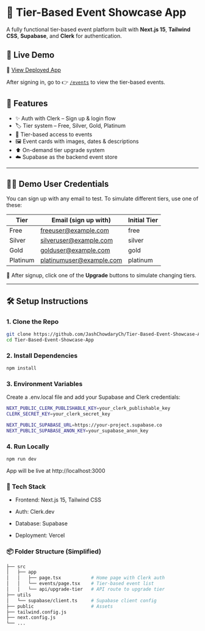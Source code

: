 # 🎉 Tier-Based Event Showcase App

A fully functional tier-based event platform built with **Next.js 15**, **Tailwind CSS**, **Supabase**, and **Clerk** for authentication.

## 🚀 Live Demo

🔗 [View Deployed App](https://tier-based-event-showcase-app.vercel.app/)

After signing in, go to 👉 [`/events`](https://tier-based-event-showcase-app.vercel.app/events) to view the tier-based events.

## 📂 Features

- ✨ Auth with Clerk – Sign up & login flow
- 🏷️ Tier system – Free, Silver, Gold, Platinum
- 🔐 Tier-based access to events
- 🖼️ Event cards with images, dates & descriptions
- ⬆️ On-demand tier upgrade system
- ☁️ Supabase as the backend event store

---

## 🧑‍💻 Demo User Credentials

You can sign up with any email to test. To simulate different tiers, use one of these:

| Tier     | Email (sign up with)       | Initial Tier |
|----------|----------------------------|---------------|
| Free     | freeuser@example.com       | free          |
| Silver   | silveruser@example.com     | silver        |
| Gold     | golduser@example.com       | gold          |
| Platinum | platinumuser@example.com   | platinum      |

🔧 After signup, click one of the **Upgrade** buttons to simulate changing tiers.

---

## 🛠️ Setup Instructions

### 1. Clone the Repo

```bash
git clone https://github.com/JashChowdaryCh/Tier-Based-Event-Showcase-App.git
cd Tier-Based-Event-Showcase-App
```
### 2. Install Dependencies
```bash
npm install
```
### 3. Environment Variables
Create a .env.local file and add your Supabase and Clerk credentials:
``` bash
NEXT_PUBLIC_CLERK_PUBLISHABLE_KEY=your_clerk_publishable_key
CLERK_SECRET_KEY=your_clerk_secret_key

NEXT_PUBLIC_SUPABASE_URL=https://your-project.supabase.co
NEXT_PUBLIC_SUPABASE_ANON_KEY=your_supabase_anon_key
```
### 4. Run Locally
```bash
npm run dev
```
App will be live at http://localhost:3000

### 🧾 Tech Stack

 - Frontend: Next.js 15, Tailwind CSS

 - Auth: Clerk.dev

 - Database: Supabase

- Deployment: Vercel

### 📦 Folder Structure (Simplified)
```bash
├── src
│   ├── app
│   │   ├── page.tsx           # Home page with Clerk auth
│   │   └── events/page.tsx    # Tier-based event list
│   │   └── api/upgrade-tier   # API route to upgrade tier
├── utils
│   └── supabase/client.ts     # Supabase client config
├── public                     # Assets
├── tailwind.config.js
├── next.config.js
└── ...
```
